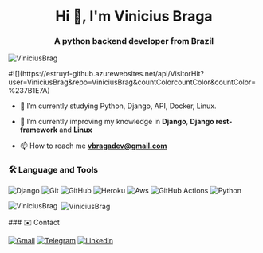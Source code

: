 <h1 align="center">Hi 👋, I'm Vinicius Braga</h1>
<h3 align="center">A python backend developer from Brazil</h3>

<p align="left"> <img src="https://komarev.com/ghpvc/?username=ViniciusBrag&label=Profile%20views&color=0e75b6&style=flat" alt="ViniciusBrag" /> </p>
#![](https://estruyf-github.azurewebsites.net/api/VisitorHit?user=ViniciusBrag&repo=ViniciusBrag&countColorcountColor&countColor=%237B1E7A)

- 🔭 I’m currently studying Python, Django, API, Docker, Linux.

- 🌱 I’m currently improving my knowledge in **Django**, **Django rest-framework** and **Linux**

- 📫 How to reach me **vbragadev@gmail.com**

### <strong>🛠️ Language and Tools </strong>

![Django](https://img.shields.io/badge/Django-092E20?style=for-the-badge&logo=django&logoColor=white)
![Git](https://img.shields.io/badge/Git-F05032?style=for-the-badge&logo=git&logoColor=white)
![GitHub](https://img.shields.io/badge/GitHub-100000?style=for-the-badge&logo=github&logoColor=white)
![Heroku](https://img.shields.io/badge/Heroku-430098?style=for-the-badge&logo=heroku&logoColor=white)
![Aws](https://img.shields.io/badge/Amazon_AWS-232F3E?style=for-the-badge&logo=amazon-aws&logoColor=white)
![GitHub Actions](https://img.shields.io/badge/GitHub%20Actions%20-05122A?style=flat&logo=github-actions&logoColor=white)
![Python](https://img.shields.io/badge/Python-3776AB?style=for-the-badge&logo=python&logoColor=white)

<p><img align="left" src="https://github-readme-stats.vercel.app/api/top-langs?username=ViniciusBrag&show_icons=true&theme=dark&locale=en&layout=compact" alt="ViniciusBrag" /></p>

<p>&nbsp;<img align="center" src="https://github-readme-stats.vercel.app/api?username=ViniciusBrag&show_icons=true&theme=dark&locale=en" alt="ViniciusBrag" /></p>
### ✉️ Contact

<a target='_blank' href='mailto:Vbragadev@gmail.com'>![Gmail](https://img.shields.io/badge/Gmail-D14836?style=for-the-badge&logo=gmail&logoColor=white)</a>
<a target='_blank' href='https://t.me/ViniciusMBraga'>![Telegram](https://img.shields.io/badge/Telegram-2CA5E0?style=for-the-badge&logo=telegram&logoColor=white)</a>
<a target='_blank' href='https://www.linkedin.com/in/vinicius-braga-70145b224/'>![Linkedin](https://img.shields.io/badge/LinkedIn-0077B5?style=for-the-badge&logo=linkedin&logoColor=white)</a>
